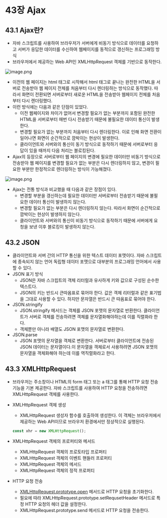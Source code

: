# 43장 Ajax

## 43.1 Ajax란?

- 자바 스크립트를 사용하여 브라우저가 서버에게 비동기 방식으로 데이터를 요청하고 서버가 응답한 데이터를 수신하여 웹페이지를 동적으로 갱신하는 프로그래밍 방식
- 브라우저에서 제공하는 Web API인 XMLHttpRequest 객체를 기반으로 동작한다.

![image.png](43%E1%84%8C%E1%85%A1%E1%86%BC%20Ajax%201e5f78a2bff180978648eb68b154f8b5/image.png)

- 이전의 웹 페이지는 html 태그로 시작해서 html 태그로 끝나는 완전한 HTML을 서버로 전송받아 웹 페이지 전체를 처음부터 다시 렌더링하는 방식으로 동작했다. 따라서 화면이 전환되면 서버로부터 새로운 HTML을 전송받아 웹페이지 전체를 처음부터 다시 렌더링했다.
- 이런 방식에는 다음과 같은 단점이 있었다.
    - 이전 웹페이지와 차이가 없어서 변경할 필요가 없는 부분까지 포함된 완전한 HTML을 서버로부터 매번 다시 전송받기 때문에 불필요한 데이터 통신이 발생한다.
    - 변경할 필요가 없는 부분까지 처음부터 다시 렌더링한다. 이로 인해 화면 전환이 일어나면 화면이 순간적으로 깜박이는 현상이 발생한다.
    - 클라이언트와 서버와의 통신이 동기 방식으로 동작하기 때문에 서버로부터 응답이 있을 때까지 다음 처리는 블로킹된다.
- Ajax의 등장으로 서버로부터 웹 페이지의 변경에 필요한 데이터만 비동기 방식으로 전송받아 웹 페이지를 변경할 필요가 없는 부분은 다시 렌더링하지 않고, 변경이 필요한 부분만 한정적으로 렌더링하는 방식이 가능해졌다.

![image.png](43%E1%84%8C%E1%85%A1%E1%86%BC%20Ajax%201e5f78a2bff180978648eb68b154f8b5/image%201.png)

- Ajax는 전통 방식과 비교했을 때 다음과 같은 장점이 있다.
    - 변경할 부분을 갱신하는데 필요한 데이터만 서버로부터 전송받기 때문에 불필요한 데이터 통신이 발생하지 않는다.
    - 변경할 필요가 없는 부분은 다시 렌더링하지 않는다. 따라서 화면이 순간적으로 깜박이는 현상이 발생하지 않는다.
    - 클라이언트와 서버와의 통신이 비동기 방식으로 동작하기 때문에 서버에게 요청을 보낸 이후 블로킹이 발생하지 않는다.

## 43.2 JSON

- 클라이언트와 서버 간의 HTTP 통신을 위한 텍스트 데이터 포맷이다. 자바 스크립트에 종속되지 않는 언어 독립형 데이터 포맷으로 대부분의 프로그래밍 언어에서 사용할 수 있다.
- JSON 표기 방식
    - JSON은 자바 스크립트의 객체 리터럴과 유사하게 키와 값으로 구성된 순수한 텍스트다.
    - JSON의 키는 반드시 큰따옴표로 묶어야 한다. 값은 객체 리터럴과 같은 표기법을 그대로 사용할 수 있다. 하지만 문자열은 반드시 큰 따옴표로 묶어야 한다.
- JSON.stringify
    - JSON.stringify 메서드는 객체를 JSON 포맷의 문자열로 반환한다. 클라이언트가 서버로 객체를 전송하려면 객체를 문자열화해야하는데 이를 직렬화라 한다.
    - 객체뿐만 아니라 배열도 JSON 포맷의 문자열로 변환한다.
- JSON.parse
    - JSON 포맷의 문자열을 객체로 변환한다. 서버로부터 클라이언트에 전송된 JSON 데이터는 문자열이다.이 문자열을 객체로서 사용하려면 JSON 포맷의 문자열을 객체화해야 하는데 이를 역직렬화라고 한다.

## 43.3 XMLHttpRequest

- 브라우저는 주소창이나 HTML의 form 태그 또는 a 태그를 통해 HTTP 요청 전송 기능을 기본 제공한다. 자바 스크립트를 사용하여 HTTP 요청을 전송하려면 XMLHttpRequest 객체를 사용한다.
- XMLHttpRequest 객체 생성
    - XMLHttpRequest 생성자 함수를 호출하여 생성한다. 이 객체는 브라우저에서 제공하는 Web API이므로 브라우저 환경에서만 정상적으로 실행된다.
    
    ```jsx
    const xhr = new XMLHttpRequest();
    ```
    
- XMLHttpRequest 객체의 프로퍼티와 메서드
    - XMLHttpRequest 객체의 프로토타입 프로퍼티
    - XMLHttpRequest 객체의 이벤트 핸들러 프로퍼티
    - XMLHttpRequest 객체의 메서드
    - XMLHttpRequest 객체의 정적 프로퍼티
- HTTP 요청 전송
    - [XMLHttpRequest.prototype.open](http://XMLHttpRequest.prototype.open) 메서드로 HTTP 요청을 초기화한다.
    - 필요에 따라 XMLHttpRequest.prototype.setRequsetHeader 메서드로 특정 HTTP 요청의 헤더 값을 설정한다.
    - XMLHttpRequest.prototype.send 메서드로 HTTP 요청을 전송한다.